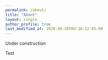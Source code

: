 ```yaml
---
permalink: /about/
title: "About"
layout: single
author_profile: true
last_modified_at: 2020-08-20T09:36:22-05:00
---
```


Under construction

Test